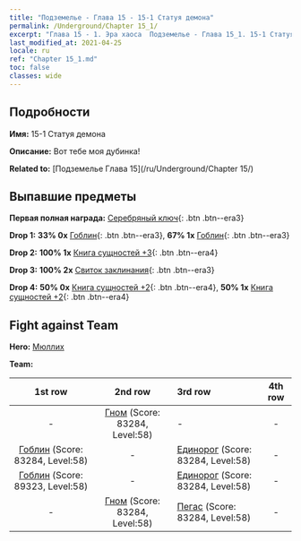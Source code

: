 ```yaml
---
title: "Подземелье - Глава 15 - 15-1 Статуя демона"
permalink: /Underground/Chapter 15_1/
excerpt: "Глава 15 - 1. Эра хаоса  Подземелье - Глава 15_1. 15-1 Статуя демона"
last_modified_at: 2021-04-25
locale: ru
ref: "Chapter 15_1.md"
toc: false
classes: wide
---
```


## Подробности

 **Имя:** 15-1 Статуя демона

 **Описание:** Вот тебе моя дубинка!

 **Related to:** [Подземелье Глава 15](/ru/Underground/Chapter 15/)

## Выпавшие предметы

 **Первая полная награда:** [Серебряный ключ](/ItemsRU/con_693/){: .btn .btn--era3}

 **Drop 1:** **33% 0x** [Гоблин](/ItemsRU/unt_217/){: .btn .btn--era3}, **67% 1x** [Гоблин](/ItemsRU/unt_217/){: .btn .btn--era3}

 **Drop 2:** **100% 1x** [Книга сущностей +3](/ItemsRU/mat_60/){: .btn .btn--era4}

 **Drop 3:** **100% 2x** [Свиток заклинания](/ItemsRU/con_694/){: .btn .btn--era3}

 **Drop 4:** **50% 0x** [Книга сущностей +2](/ItemsRU/mat_53/){: .btn .btn--era4}, **50% 1x** [Книга сущностей +2](/ItemsRU/mat_53/){: .btn .btn--era4}


## Fight against Team
 **Hero:** [Мюллих](/ru/heroes/Mullich/)

 **Team:**


  | 1st row | 2nd row | 3rd row | 4th row |
  |:----:|:----:|:----|:----:|
  | - | [Гном](/ru/units/Dwarf/) (Score: 83284, Level:58)  | - | - |
  | [Гоблин](/ru/units/Goblin/) (Score: 83284, Level:58)  | - | [Единорог](/ru/units/Unicorn/) (Score: 83284, Level:58)  | - |
  | [Гоблин](/ru/units/Goblin/) (Score: 89323, Level:58)  | - | [Единорог](/ru/units/Unicorn/) (Score: 83284, Level:58)  | - |
  | - | [Гном](/ru/units/Dwarf/) (Score: 83284, Level:58)  | [Пегас](/ru/units/Pegasus/) (Score: 83284, Level:58)  | - |


